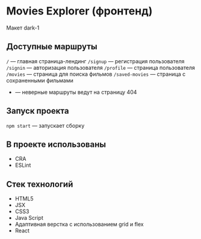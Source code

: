 # Movies Explorer (фронтенд)

Макет dark-1

## Доступные маршруты

`/` — главная страница-лендинг
`/signup` — регистрация пользователя
`/signin` — авторизация пользователя
`/profile` — страница пользователя
`/movies` — страница для поиска фильмов
`/saved-movies` — страница с сохраненными фильмами

- — неверные маршруты ведут на страницу 404

## Запуск проекта

`npm start` — запускает сборку

## В проекте использованы

- CRA
- ESLint

## Стек технологий

- HTML5
- JSX
- CSS3
- Java Script
- Адаптивная верстка с использованием grid и flex
- React
